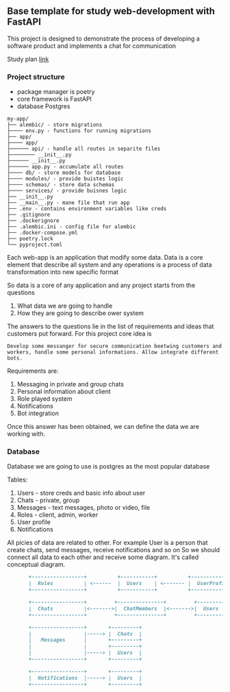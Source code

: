 ## Base template for study web-development with FastAPI

This project is designed to demonstrate the process of developing a software product and implements a chat for communication

Study plan [link](https://docs.google.com/document/d/1xcSVSRqYZ_Cjb5ZU_IrroJNyz4EWtotie_vG_t7HDZk)

### Project structure

- package manager is poetry
- core framework is FastAPI
- database Postgres

```
my-app/
├── alembic/ - store migrations
├──── env.py - functions for running migrations
├── app/
├──── app/
├────── api/ - handle all routes in separite files
├──────── __init__.py
├────── __init__.py
├────── app.py - accumulate all routes
├──── db/ - store models for database
├──── modules/ - provide buistes logic
├──── schemas/ - store data schemas
├──── services/ - provide buisnes logic
├── __init__.py
├── __main__.py - mane file that run app
├── .env - contains environment variables like creds
├── .gitignore
├── .dockerignore
├── .alembic.ini - config file for alembic
├── .docker-compose.yml
├── poetry.lock
└── pyproject.toml
```

Each web-app is an application that modify some data. Data is a core element that describe all system and any operations is a process of data transformation into new specific format

So data is a core of any application and any project starts from the questions
1. What data we are going to handle
2. How they are going to describe ower system

The answers to the questions lie in the list of requirements and ideas that customers put forward.
For this project core idea is

`Develop some messanger for secure communication beetwing customers and workers, handle some personal informations. Allow integrate different bots.`

Requirements are:
1. Messaging in private and group chats
2. Personal information about client
3. Role played system
4. Notifications
5. Bot integration

Once this answer has been obtained, we can define the data we are working with.

### Database

Database we are going to use is postgres as the most popular database

Tables:
1. Users - store creds and basic info about user
2. Chats - private, group
3. Messages - text messages, photo or video, file
4. Roles - client, admin, worker
5. User profile
6. Notifications

All picies of data are related to other. For example User is a person that create chats, send messages, receive notifications and so on
So we should connect all data to each other and receive some diagram. It's called conceptual diagram.

```markdown
       +-----------------+          +-----------+          +----------------+
       |  Roles          | <------  |  Users    | <------- |  UserProfiles  |
       +-----------------+          +-----------+          +----------------+

       +-----------------+         +---------------+         +---------+
       |  Chats          |<------->|  ChatMembers  |<------->|  Users  |
       +-----------------+         +---------------+         +---------+

       +-----------------+       +---------+
       |                 |-----> |  Chats  |
       |   Messages      |       +---------+
       |                 |       +---------+
       |                 |-----> |  Users  |
       +-----------------+       +---------+

       +-----------------+       +---------+
       |  Notifications  |-----> |  Users  |
       +-----------------+       +---------+
```
